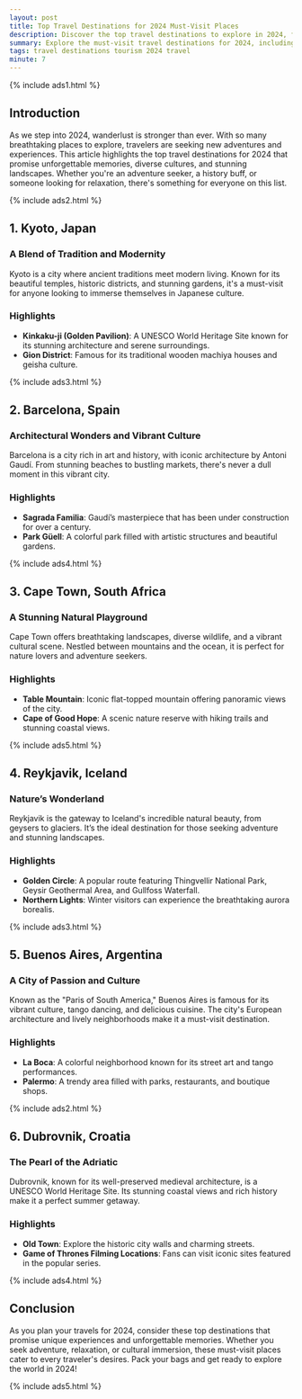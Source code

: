 ```yaml
---
layout: post
title: Top Travel Destinations for 2024 Must-Visit Places
description: Discover the top travel destinations to explore in 2024, from vibrant cities to serene landscapes.
summary: Explore the must-visit travel destinations for 2024, including cultural hotspots and breathtaking natural wonders.
tags: travel destinations tourism 2024 travel
minute: 7
---
```


{% include ads1.html %}

## Introduction

As we step into 2024, wanderlust is stronger than ever. With so many breathtaking places to explore, travelers are seeking new adventures and experiences. This article highlights the top travel destinations for 2024 that promise unforgettable memories, diverse cultures, and stunning landscapes. Whether you're an adventure seeker, a history buff, or someone looking for relaxation, there's something for everyone on this list.

{% include ads2.html %}

## 1. Kyoto, Japan

### A Blend of Tradition and Modernity
Kyoto is a city where ancient traditions meet modern living. Known for its beautiful temples, historic districts, and stunning gardens, it's a must-visit for anyone looking to immerse themselves in Japanese culture.

### Highlights
- **Kinkaku-ji (Golden Pavilion)**: A UNESCO World Heritage Site known for its stunning architecture and serene surroundings.
- **Gion District**: Famous for its traditional wooden machiya houses and geisha culture.

{% include ads3.html %}

## 2. Barcelona, Spain

### Architectural Wonders and Vibrant Culture
Barcelona is a city rich in art and history, with iconic architecture by Antoni Gaudí. From stunning beaches to bustling markets, there's never a dull moment in this vibrant city.

### Highlights
- **Sagrada Familia**: Gaudí’s masterpiece that has been under construction for over a century.
- **Park Güell**: A colorful park filled with artistic structures and beautiful gardens.

{% include ads4.html %}

## 3. Cape Town, South Africa

### A Stunning Natural Playground
Cape Town offers breathtaking landscapes, diverse wildlife, and a vibrant cultural scene. Nestled between mountains and the ocean, it is perfect for nature lovers and adventure seekers.

### Highlights
- **Table Mountain**: Iconic flat-topped mountain offering panoramic views of the city.
- **Cape of Good Hope**: A scenic nature reserve with hiking trails and stunning coastal views.

{% include ads5.html %}

## 4. Reykjavik, Iceland

### Nature’s Wonderland
Reykjavik is the gateway to Iceland's incredible natural beauty, from geysers to glaciers. It’s the ideal destination for those seeking adventure and stunning landscapes.

### Highlights
- **Golden Circle**: A popular route featuring Thingvellir National Park, Geysir Geothermal Area, and Gullfoss Waterfall.
- **Northern Lights**: Winter visitors can experience the breathtaking aurora borealis.

{% include ads3.html %}

## 5. Buenos Aires, Argentina

### A City of Passion and Culture
Known as the "Paris of South America," Buenos Aires is famous for its vibrant culture, tango dancing, and delicious cuisine. The city's European architecture and lively neighborhoods make it a must-visit destination.

### Highlights
- **La Boca**: A colorful neighborhood known for its street art and tango performances.
- **Palermo**: A trendy area filled with parks, restaurants, and boutique shops.

{% include ads2.html %}

## 6. Dubrovnik, Croatia

### The Pearl of the Adriatic
Dubrovnik, known for its well-preserved medieval architecture, is a UNESCO World Heritage Site. Its stunning coastal views and rich history make it a perfect summer getaway.

### Highlights
- **Old Town**: Explore the historic city walls and charming streets.
- **Game of Thrones Filming Locations**: Fans can visit iconic sites featured in the popular series.

{% include ads4.html %}

## Conclusion

As you plan your travels for 2024, consider these top destinations that promise unique experiences and unforgettable memories. Whether you seek adventure, relaxation, or cultural immersion, these must-visit places cater to every traveler's desires. Pack your bags and get ready to explore the world in 2024!

{% include ads5.html %}
